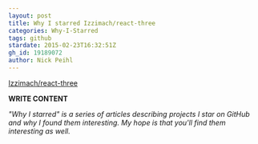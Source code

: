 ```yaml
---
layout: post
title: Why I starred Izzimach/react-three
categories: Why-I-Starred
tags: github
stardate: 2015-02-23T16:32:51Z
gh_id: 19189072
author: Nick Peihl
---
```


[Izzimach/react-three](star.repo.html_url)

**WRITE CONTENT**

*"Why I starred" is a series of articles describing projects I star on GitHub and why I found them interesting. My hope is that you'll find them interesting as well.*

